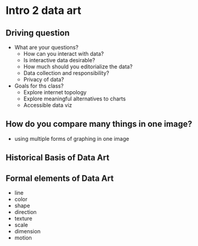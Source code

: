 # Intro 2 data art

## Driving question
* What are your questions?
  * How can you interact with data?
  * Is interactive data desirable?
  * How much should you editorialize the data?
  * Data collection and responsibility?
  * Privacy of data?
* Goals for ths class?
  * Explore internet topology
  * Explore meaningful alternatives to charts
  * Accessible data viz

## How do you compare many things in one image?
* using multiple forms of graphing in one image

## Historical Basis of Data Art

## Formal elements of Data Art
- line
- color
- shape
- direction
- texture
- scale
- dimension
- motion
